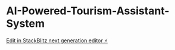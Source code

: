 # AI-Powered-Tourism-Assistant-System

[Edit in StackBlitz next generation editor ⚡️](https://stackblitz.com/~/github.com/Arshad-Anees/AI-Powered-Tourism-Assistant-System)